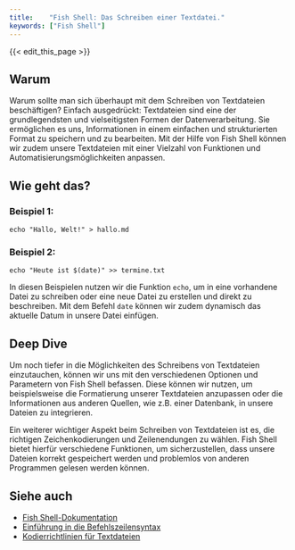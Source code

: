 ```yaml
---
title:    "Fish Shell: Das Schreiben einer Textdatei."
keywords: ["Fish Shell"]
---
```


{{< edit_this_page >}}

## Warum

Warum sollte man sich überhaupt mit dem Schreiben von Textdateien beschäftigen? Einfach ausgedrückt: Textdateien sind eine der grundlegendsten und vielseitigsten Formen der Datenverarbeitung. Sie ermöglichen es uns, Informationen in einem einfachen und strukturierten Format zu speichern und zu bearbeiten. Mit der Hilfe von Fish Shell können wir zudem unsere Textdateien mit einer Vielzahl von Funktionen und Automatisierungsmöglichkeiten anpassen.

## Wie geht das?

### Beispiel 1:

```Fish Shell
echo "Hallo, Welt!" > hallo.md
```

### Beispiel 2:

```Fish Shell
echo "Heute ist $(date)" >> termine.txt
```

In diesen Beispielen nutzen wir die Funktion `echo`, um in eine vorhandene Datei zu schreiben oder eine neue Datei zu erstellen und direkt zu beschreiben. Mit dem Befehl `date` können wir zudem dynamisch das aktuelle Datum in unsere Datei einfügen.

## Deep Dive

Um noch tiefer in die Möglichkeiten des Schreibens von Textdateien einzutauchen, können wir uns mit den verschiedenen Optionen und Parametern von Fish Shell befassen. Diese können wir nutzen, um beispielsweise die Formatierung unserer Textdateien anzupassen oder die Informationen aus anderen Quellen, wie z.B. einer Datenbank, in unsere Dateien zu integrieren.

Ein weiterer wichtiger Aspekt beim Schreiben von Textdateien ist es, die richtigen Zeichenkodierungen und Zeilenendungen zu wählen. Fish Shell bietet hierfür verschiedene Funktionen, um sicherzustellen, dass unsere Dateien korrekt gespeichert werden und problemlos von anderen Programmen gelesen werden können.

## Siehe auch

- [Fish Shell-Dokumentation](https://fishshell.com/docs/current/index.html)
- [Einführung in die Befehlszeilensyntax](https://wiki.ubuntuusers.de/Befehlszeilensyntax/)
- [Kodierrichtlinien für Textdateien](https://de.wikipedia.org/wiki/ASCII#Kodierbeispiele_in_Textdateien)